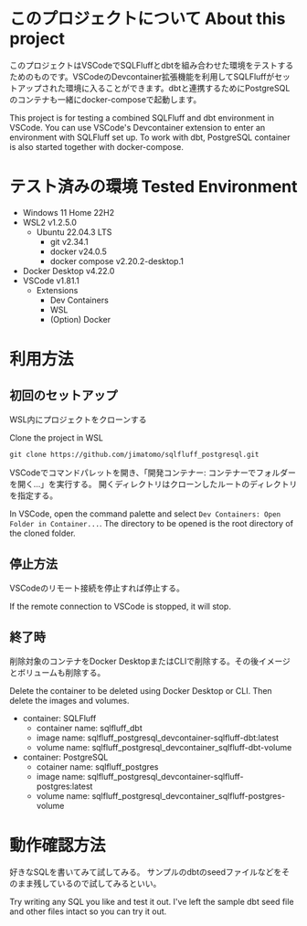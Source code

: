 # このプロジェクトについて About this project
このプロジェクトはVSCodeでSQLFluffとdbtを組み合わせた環境をテストするためのものです。VSCodeのDevcontainer拡張機能を利用してSQLFluffがセットアップされた環境に入ることができます。dbtと連携するためにPostgreSQLのコンテナも一緒にdocker-composeで起動します。

This project is for testing a combined SQLFluff and dbt environment in VSCode. You can use VSCode's Devcontainer extension to enter an environment with SQLFluff set up. To work with dbt, PostgreSQL container is also started together with docker-compose.


# テスト済みの環境 Tested Environment
- Windows 11 Home 22H2
- WSL2 v1.2.5.0
  - Ubuntu 22.04.3 LTS
    - git v2.34.1
    - docker v24.0.5
    - docker compose v2.20.2-desktop.1
- Docker Desktop v4.22.0
- VSCode v1.81.1
  - Extensions
    - Dev Containers
    - WSL
    - (Option) Docker


# 利用方法
## 初回のセットアップ
WSL内にプロジェクトをクローンする

Clone the project in WSL

```
git clone https://github.com/jimatomo/sqlfluff_postgresql.git
```



VSCodeでコマンドパレットを開き、「開発コンテナー: コンテナーでフォルダーを開く...」を実行する。
開くディレクトリはクローンしたルートのディレクトリを指定する。


In VSCode, open the command palette and select ```Dev Containers: Open Folder in Container...```. The directory to be opened is the root directory of the cloned folder.


## 停止方法
VSCodeのリモート接続を停止すれば停止する。

If the remote connection to VSCode is stopped, it will stop.


## 終了時

削除対象のコンテナをDocker DesktopまたはCLIで削除する。その後イメージとボリュームも削除する。

Delete the container to be deleted using Docker Desktop or CLI. Then delete the images and volumes.

- container: SQLFluff
  - container name: sqlfluff_dbt
  - image name: sqlfluff_postgresql_devcontainer-sqlfluff-dbt:latest
  - volume name: sqlfluff_postgresql_devcontainer_sqlfluff-dbt-volume
- container: PostgreSQL
  - cotainer name: sqlfluff_postgres
  - image name: sqlfluff_postgresql_devcontainer-sqlfluff-postgres:latest
  - volume name: sqlfluff_postgresql_devcontainer_sqlfluff-postgres-volume

# 動作確認方法
好きなSQLを書いてみて試してみる。
サンプルのdbtのseedファイルなどをそのまま残しているので試してみるといい。

Try writing any SQL you like and test it out.
I've left the sample dbt seed file and other files intact so you can try it out.
